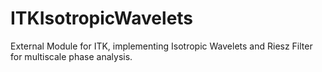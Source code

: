 # ITKIsotropicWavelets
External Module for ITK, implementing Isotropic Wavelets and Riesz Filter for multiscale phase analysis.
